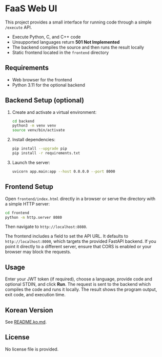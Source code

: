# FaaS Web UI

This project provides a small interface for running code through a simple `/execute` API.

- Execute Python, C, and C++ code
- Unsupported languages return **501 Not Implemented**
- The backend compiles the source and then runs the result locally
- Static frontend located in the `frontend` directory

## Requirements
- Web browser for the frontend
- Python 3.11 for the optional backend

## Backend Setup (optional)
1. Create and activate a virtual environment:
   ```bash
   cd backend
   python3 -m venv venv
   source venv/bin/activate
   ```
2. Install dependencies:
   ```bash
   pip install --upgrade pip
   pip install -r requirements.txt
   ```
3. Launch the server:
   ```bash
   uvicorn app.main:app --host 0.0.0.0 --port 8000
   ```

## Frontend Setup
Open `frontend/index.html` directly in a browser or serve the directory with a simple HTTP server:

```bash
cd frontend
python -m http.server 8080
```
Then navigate to `http://localhost:8080`.

The frontend includes a field to set the API URL. It defaults to
`http://localhost:8000`, which targets the provided FastAPI backend.
If you point it directly to a different server, ensure that CORS is enabled
or your browser may block the requests.

## Usage
Enter your JWT token (if required), choose a language, provide code and optional STDIN, and click **Run**. The request is sent to the backend which compiles the code and runs it locally. The result shows the program output, exit code, and execution time.

## Korean Version
See [README.ko.md](README.ko.md).

## License
No license file is provided.

